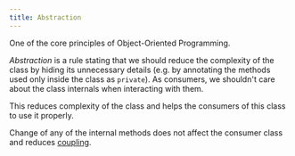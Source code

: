 ```yaml
---
title: Abstraction
---
```


One of the core principles of Object-Oriented Programming.

_Abstraction_ is a rule stating that we should reduce the complexity of the class by hiding its unnecessary details (e.g. by annotating the methods used only inside the class as `private`). As consumers, we shouldn't care about the class internals when interacting with them.

This reduces complexity of the class and helps the consumers of this class to use it properly.

Change of any of the internal methods does not affect the consumer class and reduces [coupling](/knowledge/oop/coupling.md).
